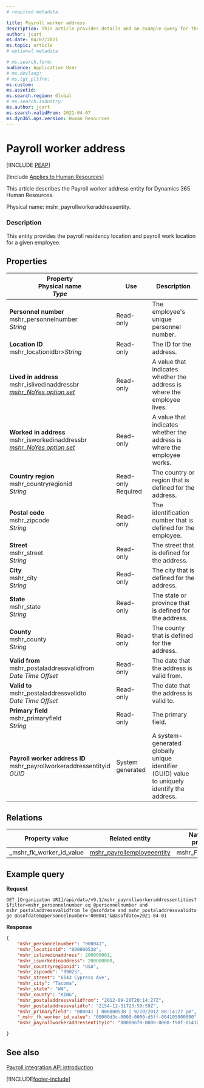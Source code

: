 ```yaml
---
# required metadata

title: Payroll worker address
description: This article provides details and an example query for the Payroll worker address entity in Dynamics 365 Human Resources.
author: jcart
ms.date: 04/07/2021
ms.topic: article
# optional metadata

# ms.search.form: 
audience: Application User
# ms.devlang: 
# ms.tgt_pltfrm: 
ms.custom: 
ms.assetid: 
ms.search.region: Global
# ms.search.industry: 
ms.author: jcart
ms.search.validFrom: 2021-04-07
ms.dyn365.ops.version: Human Resources
---
```


# Payroll worker address


[!INCLUDE [PEAP](../includes/peap-1.md)]

[!include [Applies to Human Resources](../includes/applies-to-hr.md)]

This article describes the Payroll worker address entity for Dynamics 365 Human Resources.

Physical name: mshr_payrollworkeraddressentity.

### Description

This entity provides the payroll residency location and payroll work location for a given employee.

## Properties

| Property</br>**Physical name**</br>***Type*** | Use | Description |
| --- | --- | --- |
| **Personnel number**</br>mshr_personnelnumber</br>*String* | Read-only | The employee's unique personnel number. |
| **Location ID**</br>mshr_locationidbr>*String* | Read-only | The ID for the address. |
| **Lived in address**</br>mshr_islivedinaddressbr </br> *[mshr_NoYes option set](hr-admin-integration-payroll-api-no-yes.md)* | Read-only | A value that indicates whether the address is where the employee lives. |
| **Worked in address** </br> mshr_isworkedinaddressbr </br>*[mshr_NoYes option set](hr-admin-integration-payroll-api-no-yes.md)* | Read-only | A value that indicates whether the address is where the employee works. |
| **Country region**</br>mshr_countryregionid</br>*String* | Read-only</br>Required | The country or region that is defined for the address. |
| **Postal code**</br>mshr_zipcode<br>*String* | Read-only | The identification number that is defined for the employee. |
| **Street**</br>mshr_street</br>*String* | Read-only | The street that is defined for the address. |
| **City**</br>mshr_city</br>*String* | Read-only | The city that is defined for the address. |
| **State**</br>mshr_state</br>*String* | Read-only | The state or province that is defined for the address. |
| **County**</br>mshr_county</br>*String* | Read-only | The county that is defined for the address. |
| **Valid from**</br>mshr_postaladdressvalidfrom</br>*Date Time Offset* | Read-only | The date that the address is valid from. |
| **Valid to**</br>mshr_postaladdressvalidto</br>*Date Time Offset* | Read-only | The date that the address is valid to. |
| **Primary field**</br>mshr_primaryfield</br>*String* | Read-only | The primary field. |
| **Payroll worker address ID**</br>mshr_payrollworkeraddressentityid</br>*GUID* | System generated | A system-generated globally unique identifier (GUID) value to uniquely identify the address. |

## Relations

| Property value | Related entity | Navigation property | Collection type |
| --- | --- | --- | --- |
| _mshr_fk_worker_id_value | [mshr_payrollemployeeentity](hr-admin-integration-payroll-api-payroll-employee.md) | mshr_FK_Worker_id | mshr_FK_PayrollEmployeeEntity_Address |

## Example query

**Request**

```http
GET [Organizaton URI]/api/data/v9.1/mshr_payrollworkeraddressentities?$filter=mshr_personnelnumber eq @personnelnumber and mshr_postaladdressvalidfrom le @asofdate and mshr_postaladdressvalidto ge @asofdate&@personnelnumber='000041'&@asofdate=2021-04-01
```

**Response**

```json
{
    "mshr_personnelnumber": "000041",
    "mshr_locationid": "000000538",
    "mshr_islivedinaddress": 200000001,
    "mshr_isworkedinaddress": 200000000,
    "mshr_countryregionid": "USA",
    "mshr_zipcode": "99025",
    "mshr_street": "6543 Cypress Ave",
    "mshr_city": "Tacoma",
    "mshr_state": "WA",
    "mshr_county": "KING",
    "mshr_postaladdressvalidfrom": "2012-09-20T20:14:27Z",
    "mshr_postaladdressvalidto": "2154-12-31T23:59:59Z",
    "mshr_primaryfield": "000041 | 000000538 | 9/20/2012 08:14:27 pm",
    "_mshr_fk_worker_id_value": "00000d3c-0000-0000-d5ff-004105000000",
    "mshr_payrollworkeraddressentityid": "000006f0-0000-0000-f90f-014105000000"

}
```

## See also

[Payroll integration API introduction](hr-admin-integration-payroll-api-introduction.md)

[!INCLUDE[footer-include](../includes/footer-banner.md)]
